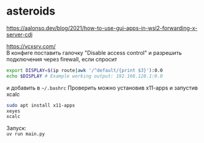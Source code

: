 # asteroids

https://aalonso.dev/blog/2021/how-to-use-gui-apps-in-wsl2-forwarding-x-server-cdj

https://vcxsrv.com/  
В конфиге поставить галочку "Disable access control" и разрешить подключения через firewall, если спросит

```bash
export DISPLAY=$(ip route|awk '/^default/{print $3}'):0.0
echo $DISPLAY # Example working output: 192.168.128.1:0.0
```
и добавить в `~/.bashrc`
Проверить можно установив x11-apps и запустив xcalc
```bash
sudo apt install x11-apps
xeyes
xcalc
```


Запуск:  
`uv run main.py`  


